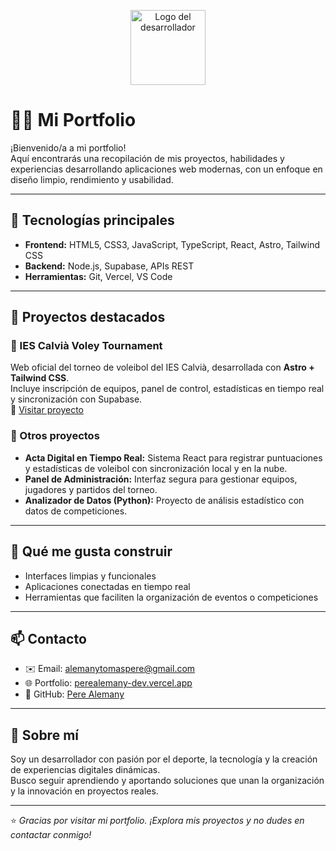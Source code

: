 <p align="center">
  <img src="/developer-logo.png" alt="Logo del desarrollador" width="120" />
</p>

# 🧑‍💻 Mi Portfolio

¡Bienvenido/a a mi portfolio!  
Aquí encontrarás una recopilación de mis proyectos, habilidades y experiencias desarrollando aplicaciones web modernas, con un enfoque en diseño limpio, rendimiento y usabilidad.

---

## 🚀 Tecnologías principales

- **Frontend:** HTML5, CSS3, JavaScript, TypeScript, React, Astro, Tailwind CSS  
- **Backend:** Node.js, Supabase, APIs REST  
- **Herramientas:** Git, Vercel, VS Code  

---

## 💼 Proyectos destacados

### 🏐 IES Calvià Voley Tournament
Web oficial del torneo de voleibol del IES Calvià, desarrollada con **Astro + Tailwind CSS**.  
Incluye inscripción de equipos, panel de control, estadísticas en tiempo real y sincronización con Supabase.  
🔗 [Visitar proyecto](https://voley.iescalvia.com)

### 🧠 Otros proyectos
- **Acta Digital en Tiempo Real:** Sistema React para registrar puntuaciones y estadísticas de voleibol con sincronización local y en la nube.  
- **Panel de Administración:** Interfaz segura para gestionar equipos, jugadores y partidos del torneo.  
- **Analizador de Datos (Python):** Proyecto de análisis estadístico con datos de competiciones.

---

## 🧰 Qué me gusta construir

- Interfaces limpias y funcionales  
- Aplicaciones conectadas en tiempo real  
- Herramientas que faciliten la organización de eventos o competiciones  

---

## 📫 Contacto

- ✉️ Email: [alemanytomaspere@gmail.com](mailto:valemannytomaspere@gmail.com)  
- 🌐 Portfolio: [perealemany-dev.vercel.app](https://perealemany-dev.vercel.app)  
- 💼 GitHub: [Pere Alemany](https://github.com/basquetlover)

---

## 💬 Sobre mí

Soy un desarrollador con pasión por el deporte, la tecnología y la creación de experiencias digitales dinámicas.  
Busco seguir aprendiendo y aportando soluciones que unan la organización y la innovación en proyectos reales.

---

⭐️ *Gracias por visitar mi portfolio. ¡Explora mis proyectos y no dudes en contactar conmigo!*
